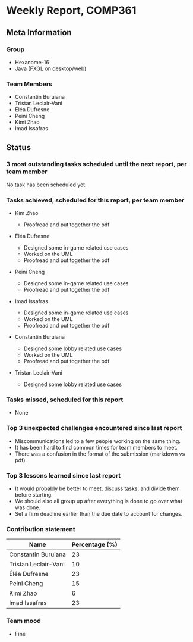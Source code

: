 # Weekly Report, COMP361

## Meta Information

### Group

 * Hexanome-16
 * Java (FXGL on desktop/web)

### Team Members

 * Constantin Buruiana
 * Tristan Leclair-Vani
 * Éléa Dufresne
 * Peini Cheng
 * Kimi Zhao
 * Imad Issafras

## Status

### 3 most outstanding tasks scheduled until the next report, per team member

No task has been scheduled yet.

### Tasks achieved, scheduled for this report, per team member

 * Kim Zhao
   * Proofread and put together the pdf
 
 * Éléa Dufresne
   * Designed some in-game related use cases
   * Worked on the UML
   * Proofread and put together the pdf
 
 * Peini Cheng
   * Designed some in-game related use cases
   * Proofread and put together the pdf
 
 * Imad Issafras
   * Designed some in-game related use cases
   * Worked on the UML
   * Proofread and put together the pdf
 
 * Constantin Buruiana
   * Designed some lobby related use cases 
   * Worked on the UML
   * Proofread and put together the pdf
 
 * Tristan Leclair-Vani
   * Designed some lobby related use cases 

### Tasks missed, scheduled for this report

 * None

### Top 3 unexpected challenges encountered since last report

 * Miscommunications led to a few people working on the same thing.
 * It has been hard to find common times for team members to meet. 
 * There was a confusion in the format of the submission (markdown vs pdf). 

### Top 3 lessons learned since last report

 * It would probably be better to meet, discuss tasks, and divide them before starting. 
 * We should also all group up after everything is done to go over what was done.
 * Set a firm deadline earlier than the due date to account for changes.

### Contribution statement

Name | Percentage (%)
--- | ---
Constantin Buruiana | 23
Tristan Leclair-Vani | 10
Éléa Dufresne | 23
Peini Cheng | 15
Kimi Zhao | 6
Imad Issafras | 23

### Team mood

 * Fine
